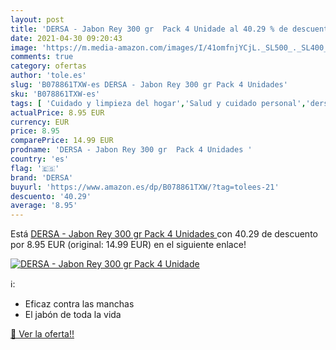 ```yaml
---
layout: post
title: 'DERSA - Jabon Rey 300 gr  Pack 4 Unidade al 40.29 % de descuento'
date: 2021-04-30 09:20:43
image: 'https://m.media-amazon.com/images/I/41omfnjYCjL._SL500_._SL400_.jpg'
comments: true
category: ofertas
author: 'tole.es'
slug: 'B078861TXW-es DERSA - Jabon Rey 300 gr Pack 4 Unidades'
sku: 'B078861TXW-es'
tags: [ 'Cuidado y limpieza del hogar','Salud y cuidado personal','dersa','jabon', ]
actualPrice: 8.95 EUR
currency: EUR
price: 8.95
comparePrice: 14.99 EUR
prodname: 'DERSA - Jabon Rey 300 gr  Pack 4 Unidades '
country: 'es'
flag: '🇪🇸'
brand: 'DERSA'
buyurl: 'https://www.amazon.es/dp/B078861TXW/?tag=tolees-21'
descuento: '40.29'
average: '8.95'
---
```


Está [DERSA - Jabon Rey 300 gr  Pack 4 Unidades ](https://www.amazon.es/dp/B078861TXW/?tag=tolees-21) con 40.29 de descuento por 8.95 EUR (original: 14.99 EUR) en el siguiente enlace!

[![DERSA - Jabon Rey 300 gr  Pack 4 Unidade](https://m.media-amazon.com/images/I/41omfnjYCjL._SL500_._SL400_.jpg)](https://www.amazon.es/dp/B078861TXW/?tag=tolees-21)

ℹ️:

- Eficaz contra las manchas
- El jabón de toda la vida

[🛒 Ver la oferta!!](https://www.amazon.es/dp/B078861TXW/?tag=tolees-21)

